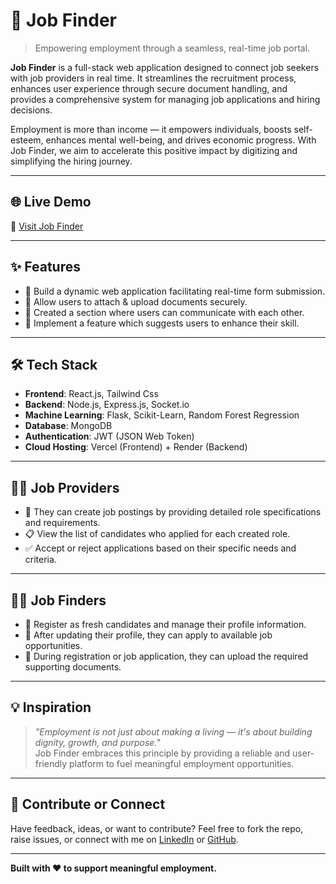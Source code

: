 # 💼 Job Finder

> Empowering employment through a seamless, real-time job portal.

**Job Finder** is a full-stack web application designed to connect job seekers with job providers in real time. It streamlines the recruitment process, enhances user experience through secure document handling, and provides a comprehensive system for managing job applications and hiring decisions.

Employment is more than income — it empowers individuals, boosts self-esteem, enhances mental well-being, and drives economic progress. With Job Finder, we aim to accelerate this positive impact by digitizing and simplifying the hiring journey.

---

## 🌐 Live Demo

🚀 [Visit Job Finder](https://jobfinder-meta.vercel.app)

---

## ✨ Features

- 🔄 Build a dynamic web application facilitating real-time form submission.
- 📎 Allow users to attach & upload documents securely. 
- 💬 Created a section where users can communicate with each other.  
- 🎯 Implement a feature which suggests users to enhance their skill.

---

## 🛠 Tech Stack

- **Frontend**: React.js, Tailwind Css
- **Backend**: Node.js, Express.js, Socket.io
- **Machine Learning**: Flask, Scikit-Learn, Random Forest Regression
- **Database**: MongoDB
- **Authentication**: JWT (JSON Web Token)
- **Cloud Hosting**: Vercel (Frontend) + Render (Backend)

---

## 🧑‍💼 Job Providers

- 📝 They can create job postings by providing detailed role specifications and requirements.  
- 📋 View the list of candidates who applied for each created role.  
- ✅ Accept or reject applications based on their specific needs and criteria.

---

## 👩‍💻 Job Finders

- 🧾 Register as fresh candidates and manage their profile information.  
- 🎯 After updating their profile, they can apply to available job opportunities.  
- 📎 During registration or job application, they can upload the required supporting documents.

---

## 💡 Inspiration

> *"Employment is not just about making a living — it's about building dignity, growth, and purpose."*  
Job Finder embraces this principle by providing a reliable and user-friendly platform to fuel meaningful employment opportunities.

---

## 🤝 Contribute or Connect

Have feedback, ideas, or want to contribute? Feel free to fork the repo, raise issues, or connect with me on [LinkedIn](https://linkedin.com) or [GitHub](https://github.com).

---

**Built with ❤️ to support meaningful employment.**


